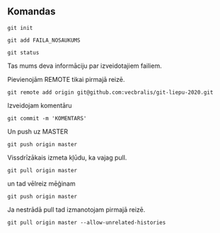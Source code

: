
## Komandas

`git init`


`git add FAILA_NOSAUKUMS`

`git status`

Tas mums deva informāciju par izveidotajiem failiem.

Pievienojām REMOTE tikai pirmajā reizē.

`git remote add origin git@github.com:vecbralis/git-liepu-2020.git`

Izveidojam komentāru

`git commit -m 'KOMENTARS'`

Un push uz MASTER

`git push origin master`

Vissdrīzākais izmeta kļūdu, ka vajag pull.

`git pull origin master`

un tad vēlreiz mēģinam

`git push origin master`

Ja nestrādā pull tad izmanotojam pirmajā reizē.

`git pull origin master --allow-unrelated-histories`

